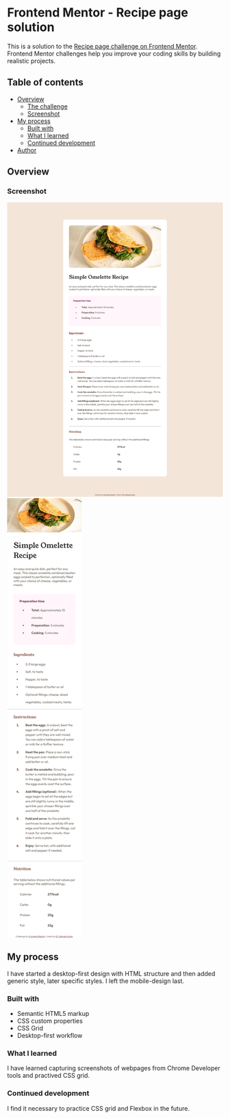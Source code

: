 # Frontend Mentor - Recipe page solution

This is a solution to the [Recipe page challenge on Frontend Mentor](https://www.frontendmentor.io/challenges/recipe-page-KiTsR8QQKm). Frontend Mentor challenges help you improve your coding skills by building realistic projects. 

## Table of contents

- [Overview](#overview)
  - [The challenge](#the-challenge)
  - [Screenshot](#screenshot)
- [My process](#my-process)
  - [Built with](#built-with)
  - [What I learned](#what-i-learned)
  - [Continued development](#continued-development)
- [Author](#author)

## Overview

### Screenshot

![](.\screenshot.png)
![](.\mobile-screenshot.png)

## My process
I have started a desktop-first design with HTML structure and then added generic style, later specific styles. I left the mobile-design last.

### Built with

- Semantic HTML5 markup
- CSS custom properties
- CSS Grid
- Desktop-first workflow


### What I learned

I have learned capturing screenshots of webpages from Chrome Developer tools and practived CSS grid.

### Continued development

I find it necessary to practice CSS grid and Flexbox in the future.
